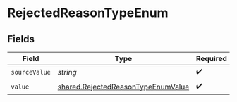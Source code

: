 # RejectedReasonTypeEnum


## Fields

| Field                                                                                    | Type                                                                                     | Required                                                                                 | Description                                                                              |
| ---------------------------------------------------------------------------------------- | ---------------------------------------------------------------------------------------- | ---------------------------------------------------------------------------------------- | ---------------------------------------------------------------------------------------- |
| `sourceValue`                                                                            | *string*                                                                                 | :heavy_check_mark:                                                                       | N/A                                                                                      |
| `value`                                                                                  | [shared.RejectedReasonTypeEnumValue](../../models/shared/rejectedreasontypeenumvalue.md) | :heavy_check_mark:                                                                       | N/A                                                                                      |